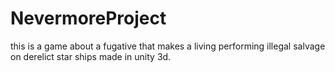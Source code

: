 # NevermoreProject
this is a game about a fugative that makes a living performing illegal salvage on derelict star ships made in unity 3d. 
